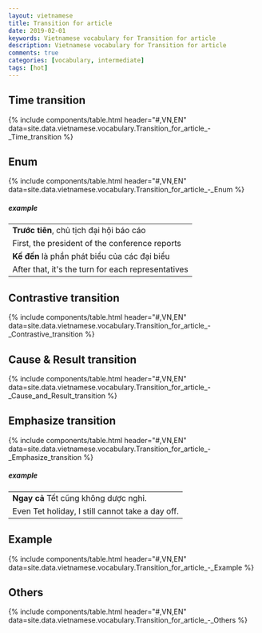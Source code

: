 ```yaml
---
layout: vietnamese
title: Transition for article
date: 2019-02-01
keywords: Vietnamese vocabulary for Transition for article
description: Vietnamese vocabulary for Transition for article
comments: true
categories: [vocabulary, intermediate]
tags: [hot]
---
```


## Time transition
{% include components/table.html header="#,VN,EN" data=site.data.vietnamese.vocabulary.Transition_for_article_-_Time_transition %}

## Enum
{% include components/table.html header="#,VN,EN" data=site.data.vietnamese.vocabulary.Transition_for_article_-_Enum %}

##### example

<div class="col">
  <table class="table table-striped table-sm">
    <tbody>
      <tr><td><b>Trước tiên</b>, chủ tịch đại hội báo cáo</td></tr>
      <tr><td>First, the president of the conference reports</td></tr>
      <tr><td><b>Kế đến</b> là phần phát biểu của các đại biểu</td></tr>
      <tr><td>After that, it's the turn for each representatives</td></tr>
    </tbody>
  </table>
</div>

## Contrastive transition
{% include components/table.html header="#,VN,EN" data=site.data.vietnamese.vocabulary.Transition_for_article_-_Contrastive_transition %}

## Cause & Result transition
{% include components/table.html header="#,VN,EN" data=site.data.vietnamese.vocabulary.Transition_for_article_-_Cause_and_Result_transition %}

## Emphasize transition
{% include components/table.html header="#,VN,EN" data=site.data.vietnamese.vocabulary.Transition_for_article_-_Emphasize_transition %}

##### example

<div class="col">
  <table class="table table-striped table-sm">
    <tbody>
      <tr><td><b>Ngay cả</b> Tết cũng không dược nghỉ.</td></tr>
      <tr><td>Even Tet holiday, I still cannot take a day off.</td></tr>
    </tbody>
  </table>
</div>

## Example
{% include components/table.html header="#,VN,EN" data=site.data.vietnamese.vocabulary.Transition_for_article_-_Example %}

## Others
{% include components/table.html header="#,VN,EN" data=site.data.vietnamese.vocabulary.Transition_for_article_-_Others %}